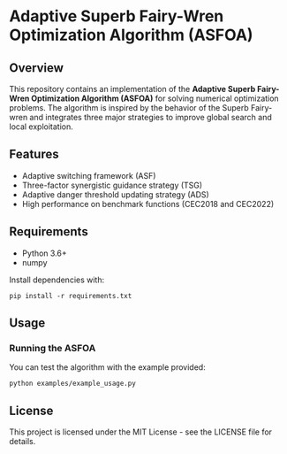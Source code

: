 # Adaptive Superb Fairy-Wren Optimization Algorithm (ASFOA)

## Overview
This repository contains an implementation of the **Adaptive Superb Fairy-Wren Optimization Algorithm (ASFOA)** for solving numerical optimization problems. The algorithm is inspired by the behavior of the Superb Fairy-wren and integrates three major strategies to improve global search and local exploitation.

## Features
- Adaptive switching framework (ASF)
- Three-factor synergistic guidance strategy (TSG)
- Adaptive danger threshold updating strategy (ADS)
- High performance on benchmark functions (CEC2018 and CEC2022)

## Requirements
- Python 3.6+
- numpy

Install dependencies with:

```
pip install -r requirements.txt
```

## Usage

### Running the ASFOA
You can test the algorithm with the example provided:

```
python examples/example_usage.py
```

## License
This project is licensed under the MIT License - see the LICENSE file for details.
